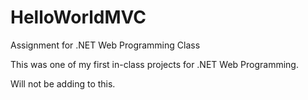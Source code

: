 # HelloWorldMVC
Assignment for .NET Web Programming Class

This was one of my first in-class projects for .NET Web Programming.

Will not be adding to this.
